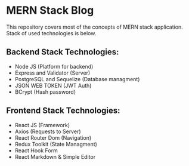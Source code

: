 #  MERN Stack Blog
This repository covers most of the concepts of MERN stack application. Stack of used technologies is below.

## Backend Stack Technologies:
* Node JS (Platform for backend)
* Express and Validator (Server)
* PostgreSQL and Sequelize (Database managment)
* JSON WEB TOKEN (JWT Auth)
* BCrypt (Hash password)

## Frontend Stack Technologies:
* React JS (Framework)
* Axios (Requests to Server)
* React Router Dom (Navigation)
* Redux Toolkit (State Managment)
* React Hook Form
* React Markdown & Simple Editor
